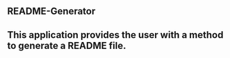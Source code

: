 ## README-Generator 
## This application provides the user with a method to generate a README file.
